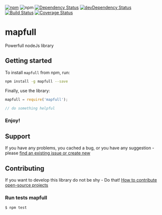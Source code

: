 [![npm](http://img.shields.io/npm/v/mapfull.svg?style=flat-square)](https://www.npmjs.com/package/mapfull)
![npm](http://img.shields.io/npm/l/mapfull.svg?style=flat-square)
[![Dependency Status](https://david-dm.org/aliaksandr-pasynkau/mapfull.gi.svg?style=flat-square)](https://david-dm.org/aliaksandr-pasynkau/mapfull.gi)
[![devDependency Status](https://david-dm.org/aliaksandr-pasynkau/mapfull.gi/dev-status.svg?style=flat-square)](https://david-dm.org/aliaksandr-pasynkau/mapfull.gi#info=devDependencies)
[![Build Status](https://travis-ci.org/aliaksandr-pasynkau/mapfull.gi.svg?branch=master&style=flat-square)](https://travis-ci.org/aliaksandr-pasynkau/mapfull.gi)
[![Coverage Status](https://img.shields.io/coveralls/aliaksandr-pasynkau/mapfull.gi.svg?style=flat-square)](https://coveralls.io/r/aliaksandr-pasynkau/mapfull.gi?branch=master)

# mapfull
Powerfull nodeJs library

## Getting started 

To install `mapfull` from npm, run:
```bash
npm install -g mapfull --save
```

Finally, use the library:
```js
mapfull = require('mapfull');

// do something helpful
```

### Enjoy!


## Support
If you have any problems, you cached a bug, or you have any suggestion - please [find an existing issue or create new](https://github.com/aliaksandr-pasynkau/mapfull.gi/issues)


## Contributing
If you want to develop this library do not be shy - Do that! [How to contribute open-source projects](https://guides.github.com/activities/contributing-to-open-source/)

### Run tests mapfull
```shell
$ npm test
```
